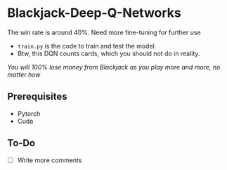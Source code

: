 # Blackjack-Deep-Q-Networks

The win rate is around 40%. Need more fine-tuning for further use

- `train.py` is the code to train and test the model.
- Btw, this DQN counts cards, which you should not do in reality.

*You will 100% lose money from Blackjack as you play more and more, no matter how*

## Prerequisites
- Pytorch
- Cuda

## To-Do
- [ ] Write more comments
